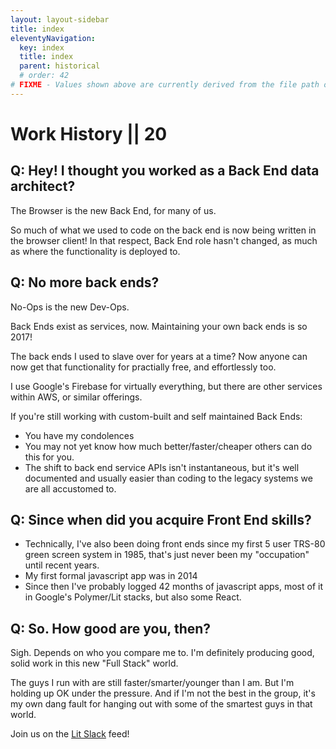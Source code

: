 ```yaml
---
layout: layout-sidebar
title: index
eleventyNavigation:
  key: index
  title: index
  parent: historical
  # order: 42
# FIXME - Values shown above are currently derived from the file path only, except order which is also commented out because it is optional. Correct as desired and delete comment(s).
---
```


# Work History || 20

## Q: Hey! I thought you worked as a Back End data architect?

The Browser is the new Back End, for many of us.

So much of what we used to code on the back end is now being written in the browser client! In that respect, Back End role hasn't changed, as much as where the functionality is deployed to.

## Q: No more back ends?

No-Ops is the new Dev-Ops. 

Back Ends exist as services, now. Maintaining your own back ends is so 2017!

The back ends I used to slave over for years at a time? Now anyone can now get that functionality for practially free, and effortlessly too.

I use Google's Firebase for virtually everything, but there are other services within AWS, or similar offerings.

If you're still working with custom-built and self maintained Back Ends:

- You have my condolences
- You may not yet know how much better/faster/cheaper others can do this for you.
- The shift to back end service APIs isn't instantaneous, but it's well documented and usually easier than coding to the legacy systems we are all accustomed to.

## Q: Since when did you acquire Front End skills?

- Technically, I've also been doing front ends since my first 5 user TRS-80 green screen system in 1985, that's just never been my "occupation" until recent years.
- My first formal javascript app was in 2014
- Since then I've probably logged 42 months of javascript apps, most of it in Google's Polymer/Lit stacks, but also some React.

## Q: So. How good are you, then?

Sigh. Depends on who you compare me to. I'm definitely producing good, solid work in this new "Full Stack" world.

The guys I run with are still faster/smarter/younger than I am. But I'm holding up OK under the pressure. And if I'm not the best in the group, it's my own dang fault for hanging out with some of the smartest guys in that world.

Join us on the [Lit Slack](https://polymer.slack.com/) feed!
